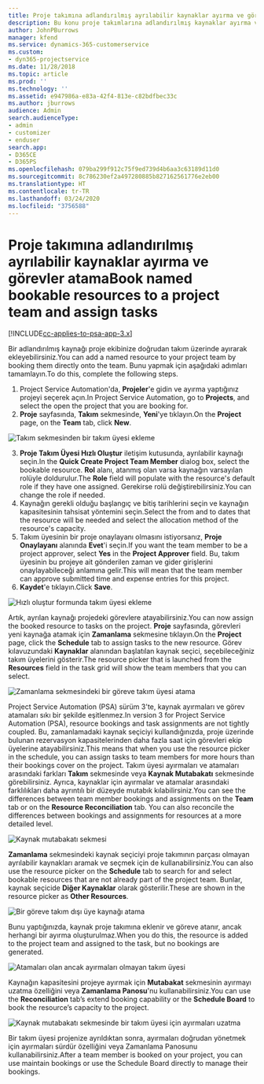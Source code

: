 ```yaml
---
title: Proje takımına adlandırılmış ayrılabilir kaynaklar ayırma ve görevler atama
description: Bu konu proje takımlarına adlandırılmış kaynaklar ayırma ve bunları görevlere atama hakkında bilgi sağlar.
author: JohnPBurrows
manager: kfend
ms.service: dynamics-365-customerservice
ms.custom:
- dyn365-projectservice
ms.date: 11/28/2018
ms.topic: article
ms.prod: ''
ms.technology: ''
ms.assetid: e947986a-e83a-42f4-813e-c82bdfbec33c
ms.author: jburrows
audience: Admin
search.audienceType:
- admin
- customizer
- enduser
search.app:
- D365CE
- D365PS
ms.openlocfilehash: 079ba299f912c75f9ed739d4b6aa3c63189d11d0
ms.sourcegitcommit: 8c786230ef2a497280885b827162561776e2eb00
ms.translationtype: HT
ms.contentlocale: tr-TR
ms.lasthandoff: 03/24/2020
ms.locfileid: "3756588"
---
```

# <a name="book-named-bookable-resources-to-a-project-team-and-assign-tasks"></a><span data-ttu-id="4f102-103">Proje takımına adlandırılmış ayrılabilir kaynaklar ayırma ve görevler atama</span><span class="sxs-lookup"><span data-stu-id="4f102-103">Book named bookable resources to a project team and assign tasks</span></span> 

[!INCLUDE[cc-applies-to-psa-app-3.x](../includes/cc-applies-to-psa-app-3x.md)]

<span data-ttu-id="4f102-104">Bir adlandırılmış kaynağı proje ekibinize doğrudan takım üzerinde ayırarak ekleyebilirsiniz.</span><span class="sxs-lookup"><span data-stu-id="4f102-104">You can  add a named resource to your project team by booking them directly onto the team.</span></span> <span data-ttu-id="4f102-105">Bunu yapmak için aşağıdaki adımları tamamlayın.</span><span class="sxs-lookup"><span data-stu-id="4f102-105">To do this, complete the following steps.</span></span>

1. <span data-ttu-id="4f102-106">Project Service Automation'da, **Projeler**'e gidin ve ayırma yaptığınız projeyi seçerek açın.</span><span class="sxs-lookup"><span data-stu-id="4f102-106">In  Project Service Automation, go to **Projects**, and select the open the project that you are booking for.</span></span>
2. <span data-ttu-id="4f102-107">**Proje** sayfasında, **Takım** sekmesinde, **Yeni**'ye tıklayın.</span><span class="sxs-lookup"><span data-stu-id="4f102-107">On the **Project** page, on the **Team** tab, click **New**.</span></span> 

![Takım sekmesinden bir takım üyesi ekleme](media/RM-how-to-1.png)

3. <span data-ttu-id="4f102-109">**Proje Takım Üyesi Hızlı Oluştur** iletişim kutusunda, ayrılabilir kaynağı seçin.</span><span class="sxs-lookup"><span data-stu-id="4f102-109">In the **Quick Create Project Team Member** dialog box, select the bookable resource.</span></span> <span data-ttu-id="4f102-110">**Rol** alanı, atanmış olan varsa kaynağın varsayılan rolüyle doldurulur.</span><span class="sxs-lookup"><span data-stu-id="4f102-110">The **Role** field will populate with the resource's default role if they have one assigned.</span></span> <span data-ttu-id="4f102-111">Gerekirse rolü değiştirebilirsiniz.</span><span class="sxs-lookup"><span data-stu-id="4f102-111">You can change the role if needed.</span></span> 
4. <span data-ttu-id="4f102-112">Kaynağın gerekli olduğu başlangıç ve bitiş tarihlerini seçin ve kaynağın kapasitesinin tahsisat yöntemini seçin.</span><span class="sxs-lookup"><span data-stu-id="4f102-112">Select the from and to dates that the resource will be needed and select the allocation method of the resource's capacity.</span></span> 
5. <span data-ttu-id="4f102-113">Takım üyesinin bir proje onaylayanı olmasını istiyorsanız, **Proje Onaylayanı** alanında **Evet**'i seçin.</span><span class="sxs-lookup"><span data-stu-id="4f102-113">If you want the team member to be a project approver, select **Yes** in the **Project Approver** field.</span></span> <span data-ttu-id="4f102-114">Bu, takım üyesinin bu projeye ait gönderilen zaman ve gider girişlerini onaylayabileceği anlamına gelir.</span><span class="sxs-lookup"><span data-stu-id="4f102-114">This will mean that the team member can approve submitted time and expense entries for this project.</span></span> 
6. <span data-ttu-id="4f102-115">**Kaydet**'e tıklayın.</span><span class="sxs-lookup"><span data-stu-id="4f102-115">Click **Save**.</span></span>

![Hızlı oluştur formunda takım üyesi ekleme](media/RM-how-to-2.png)


<span data-ttu-id="4f102-117">Artık, ayrılan kaynağı projedeki görevlere atayabilirsiniz.</span><span class="sxs-lookup"><span data-stu-id="4f102-117">You can now assign the booked resource to tasks on the project.</span></span> <span data-ttu-id="4f102-118">**Proje** sayfasında, görevleri yeni kaynağa atamak için **Zamanlama** sekmesine tıklayın.</span><span class="sxs-lookup"><span data-stu-id="4f102-118">On the **Project** page, click the **Schedule** tab to assign tasks to the new resource.</span></span> <span data-ttu-id="4f102-119">Görev kılavuzundaki **Kaynaklar** alanından başlatılan kaynak seçici, seçebileceğiniz takım üyelerini gösterir.</span><span class="sxs-lookup"><span data-stu-id="4f102-119">The resource picker that is launched from the **Resources** field in the task grid will show the team members that you can select.</span></span>

![Zamanlama sekmesindeki bir göreve takım üyesi atama](media/RM-how-to-3.png)

<span data-ttu-id="4f102-121">Project Service Automation (PSA) sürüm 3'te, kaynak ayırmaları ve görev atamaları sıkı bir şekilde eşitlenmez.</span><span class="sxs-lookup"><span data-stu-id="4f102-121">In version 3 for Project Service Automation (PSA), resource bookings and task assignments are not tightly coupled.</span></span> <span data-ttu-id="4f102-122">Bu, zamanlamadaki kaynak seçiciyi kullandığınızda, proje üzerinde bulunan rezervasyon kapasitelerinden daha fazla saat için görevleri ekip üyelerine atayabilirsiniz.</span><span class="sxs-lookup"><span data-stu-id="4f102-122">This means that when you use the resource picker in the schedule, you can assign tasks to team members for more hours than their bookings cover on the project.</span></span>
<span data-ttu-id="4f102-123">Takım üyesi ayırmaları ve atamaları arasındaki farkları **Takım** sekmesinde veya **Kaynak Mutabakatı** sekmesinde görebilirsiniz. Ayrıca, kaynaklar için ayırmalar ve atamalar arasındaki farklılıkları daha ayrıntılı bir düzeyde mutabık kılabilirsiniz.</span><span class="sxs-lookup"><span data-stu-id="4f102-123">You can see the differences between team member bookings and assignments on the **Team** tab or on the **Resource Reconciliation** tab. You can also reconcile the differences between bookings and assignments for resources at a more detailed level.</span></span>

![Kaynak mutabakatı sekmesi](media/RM-how-to-4.png)

<span data-ttu-id="4f102-125">**Zamanlama** sekmesindeki kaynak seçiciyi proje takımının parçası olmayan ayrılabilir kaynakları aramak ve seçmek için de kullanabilirsiniz.</span><span class="sxs-lookup"><span data-stu-id="4f102-125">You can also use the resource picker on the **Schedule** tab to search for and select bookable resources that are not already part of the project team.</span></span> <span data-ttu-id="4f102-126">Bunlar, kaynak seçicide **Diğer Kaynaklar** olarak gösterilir.</span><span class="sxs-lookup"><span data-stu-id="4f102-126">These are shown in the resource picker as **Other Resources**.</span></span>

![Bir göreve takım dışı üye kaynağı atama](media/RM-how-to-5.png)

<span data-ttu-id="4f102-128">Bunu yaptığınızda, kaynak proje takımına eklenir ve göreve atanır, ancak herhangi bir ayırma oluşturulmaz.</span><span class="sxs-lookup"><span data-stu-id="4f102-128">When you do this, the resource is added to the project team and assigned to the task, but no bookings are generated.</span></span>

![Atamaları olan ancak ayırmaları olmayan takım üyesi](media/RM-how-to-6.png)

<span data-ttu-id="4f102-130">Kaynağın kapasitesini projeye ayırmak için **Mutabakat** sekmesinin ayırmayı uzatma özelliğini veya **Zamanlama Panosu**'nu kullanabilirsiniz.</span><span class="sxs-lookup"><span data-stu-id="4f102-130">You can use the **Reconciliation** tab’s extend booking capability or the **Schedule Board** to book the resource’s capacity to the project.</span></span>

![Kaynak mutabakatı sekmesinde bir takım üyesi için ayırmaları uzatma](media/RM-how-to-7.png)

<span data-ttu-id="4f102-132">Bir takım üyesi projenize ayrıldıktan sonra, ayırmaları doğrudan yönetmek için ayırmaları sürdür özelliğini veya Zamanlama Panosunu kullanabilirsiniz.</span><span class="sxs-lookup"><span data-stu-id="4f102-132">After a team member is booked on your project, you can use maintain bookings or use the Schedule Board directly to manage their bookings.</span></span>
